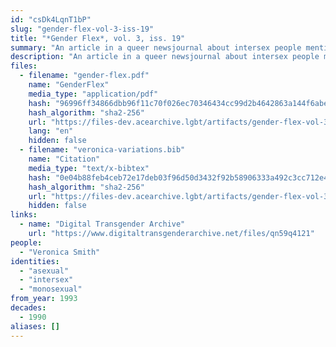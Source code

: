 ```yaml
---
id: "csDk4LqnT1bP"
slug: "gender-flex-vol-3-iss-19"
title: "*Gender Flex*, vol. 3, iss. 19"
summary: "An article in a queer newsjournal about intersex people mentions asexuality"
description: "An article in a queer newsjournal about intersex people mentions that intersex people can be \" CD, TG, TS, TV; or gay, straight, bi or pansexual, asexual, monosexual, green, black, blue, bronze, gray, etc.\""
files:
  - filename: "gender-flex.pdf"
    name: "GenderFlex"
    media_type: "application/pdf"
    hash: "96996ff34866dbb96f11c70f026ec70346434cc99d2b4642863a144f6abe8565"
    hash_algorithm: "sha2-256"
    url: "https://files-dev.acearchive.lgbt/artifacts/gender-flex-vol-3-iss-19/gender-flex.pdf"
    lang: "en"
    hidden: false
  - filename: "veronica-variations.bib"
    name: "Citation"
    media_type: "text/x-bibtex"
    hash: "0e04b88feb4ceb72e17deb03f96d50d3432f92b58906333a492c3cc712e4037e"
    hash_algorithm: "sha2-256"
    url: "https://files-dev.acearchive.lgbt/artifacts/gender-flex-vol-3-iss-19/veronica-variations.bib"
    hidden: false
links:
  - name: "Digital Transgender Archive"
    url: "https://www.digitaltransgenderarchive.net/files/qn59q4121"
people:
  - "Veronica Smith"
identities:
  - "asexual"
  - "intersex"
  - "monosexual"
from_year: 1993
decades:
  - 1990
aliases: []
---
```


